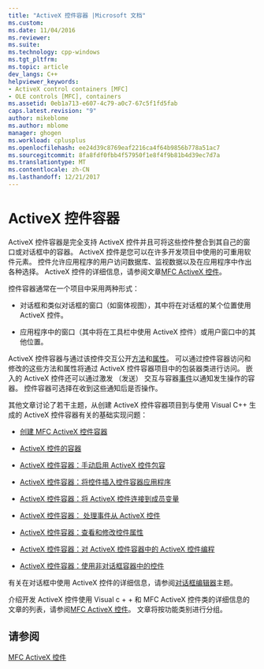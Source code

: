 ```yaml
---
title: "ActiveX 控件容器 |Microsoft 文档"
ms.custom: 
ms.date: 11/04/2016
ms.reviewer: 
ms.suite: 
ms.technology: cpp-windows
ms.tgt_pltfrm: 
ms.topic: article
dev_langs: C++
helpviewer_keywords:
- ActiveX control containers [MFC]
- OLE controls [MFC], containers
ms.assetid: 0eb1a713-e607-4c79-a0c7-67c5f1fd5fab
caps.latest.revision: "9"
author: mikeblome
ms.author: mblome
manager: ghogen
ms.workload: cplusplus
ms.openlocfilehash: ee24d39c8769eaf2216ca4f64b9856b778a51ac7
ms.sourcegitcommit: 8fa8fdf0fbb4f57950f1e8f4f9b81b4d39ec7d7a
ms.translationtype: MT
ms.contentlocale: zh-CN
ms.lasthandoff: 12/21/2017
---
```

# <a name="activex-control-containers"></a>ActiveX 控件容器
ActiveX 控件容器是完全支持 ActiveX 控件并且可将这些控件整合到其自己的窗口或对话框中的容器。 ActiveX 控件是您可以在许多开发项目中使用的可重用软件元素。 控件允许应用程序的用户访问数据库、监视数据以及在应用程序中作出各种选择。 ActiveX 控件的详细信息，请参阅文章[MFC ActiveX 控件](../mfc/mfc-activex-controls.md)。  
  
 控件容器通常在一个项目中采用两种形式：  
  
-   对话框和类似对话框的窗口（如窗体视图），其中将在对话框的某个位置使用 ActiveX 控件。  
  
-   应用程序中的窗口（其中将在工具栏中使用 ActiveX 控件）或用户窗口中的其他位置。  
  
 ActiveX 控件容器与通过该控件交互公开[方法](../mfc/mfc-activex-controls-methods.md)和[属性](../mfc/mfc-activex-controls-properties.md)。 可以通过控件容器访问和修改的这些方法和属性将通过 ActiveX 控件容器项目中的包装器类进行访问。 嵌入的 ActiveX 控件还可以通过激发 （发送） 交互与容器[事件](../mfc/mfc-activex-controls-events.md)以通知发生操作的容器。 控件容器可选择在收到这些通知后是否操作。  
  
 其他文章讨论了若干主题，从创建 ActiveX 控件容器项目到与使用 Visual C++ 生成的 ActiveX 控件容器有关的基础实现问题：  
  
-   [创建 MFC ActiveX 控件容器](../mfc/reference/creating-an-mfc-activex-control-container.md)  
  
-   [ActiveX 控件的容器](../mfc/containers-for-activex-controls.md)  
  
-   [ActiveX 控件容器：手动启用 ActiveX 控件包容](../mfc/activex-control-containers-manually-enabling-activex-control-containment.md)  
  
-   [ActiveX 控件容器：将控件插入控件容器应用程序](../mfc/inserting-a-control-into-a-control-container-application.md)  
  
-   [ActiveX 控件容器：将 ActiveX 控件连接到成员变量](../mfc/activex-control-containers-connecting-an-activex-control-to-a-member-variable.md)  
  
-   [ActiveX 控件容器： 处理事件从 ActiveX 控件](../mfc/activex-control-containers-handling-events-from-an-activex-control.md)  
  
-   [ActiveX 控件容器：查看和修改控件属性](../mfc/activex-control-containers-viewing-and-modifying-control-properties.md)  
  
-   [ActiveX 控件容器：对 ActiveX 控件容器中的 ActiveX 控件编程](../mfc/programming-activex-controls-in-a-activex-control-container.md)  
  
-   [ActiveX 控件容器：使用非对话框容器中的控件](../mfc/activex-control-containers-using-controls-in-a-non-dialog-container.md)  
  
 有关在对话框中使用 ActiveX 控件的详细信息，请参阅[对话框编辑器](../windows/dialog-editor.md)主题。  
  
 介绍开发 ActiveX 控件使用 Visual c + + 和 MFC ActiveX 控件类的详细信息的文章的列表，请参阅[MFC ActiveX 控件](../mfc/mfc-activex-controls.md)。 文章将按功能类别进行分组。  
  
## <a name="see-also"></a>请参阅  
 [MFC ActiveX 控件](../mfc/mfc-activex-controls.md)

